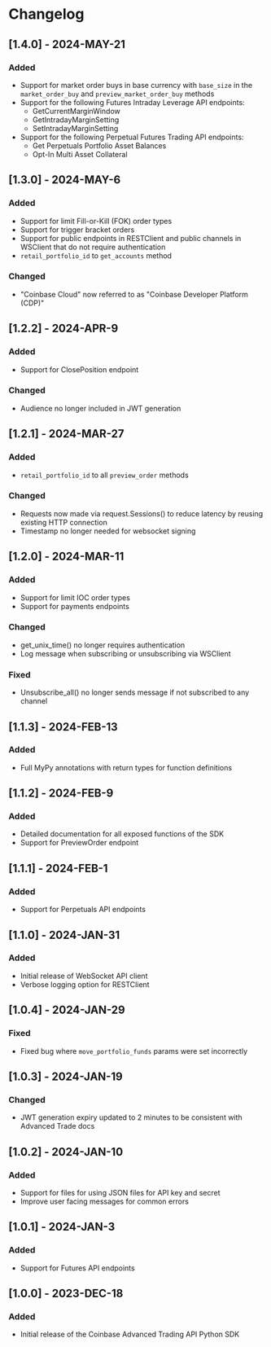 # Changelog

## [1.4.0] - 2024-MAY-21

### Added
- Support for market order buys in base currency with `base_size` in the `market_order_buy` and `preview_market_order_buy` methods
- Support for the following Futures Intraday Leverage API endpoints:
    - GetCurrentMarginWindow
    - GetIntradayMarginSetting 
    - SetIntradayMarginSetting
- Support for the following Perpetual Futures Trading API endpoints:
    - Get Perpetuals Portfolio Asset Balances
    - Opt-In Multi Asset Collateral

## [1.3.0] - 2024-MAY-6

### Added
- Support for limit Fill-or-Kill (FOK) order types
- Support for trigger bracket orders
- Support for public endpoints in RESTClient and public channels in WSClient that do not require authentication
- `retail_portfolio_id` to `get_accounts` method

### Changed
- "Coinbase Cloud" now referred to as "Coinbase Developer Platform (CDP)"

## [1.2.2] - 2024-APR-9

### Added
- Support for ClosePosition endpoint

### Changed
- Audience no longer included in JWT generation

## [1.2.1] - 2024-MAR-27

### Added
- `retail_portfolio_id` to all `preview_order` methods

### Changed
- Requests now made via request.Sessions() to reduce latency by reusing existing HTTP connection
- Timestamp no longer needed for websocket signing

## [1.2.0] - 2024-MAR-11

### Added
- Support for limit IOC order types
- Support for payments endpoints

### Changed
- get_unix_time() no longer requires authentication
- Log message when subscribing or unsubscribing via WSClient

### Fixed
- Unsubscribe_all() no longer sends message if not subscribed to any channel

## [1.1.3] - 2024-FEB-13

### Added
- Full MyPy annotations with return types for function definitions

## [1.1.2] - 2024-FEB-9

### Added
- Detailed documentation for all exposed functions of the SDK
- Support for PreviewOrder endpoint

## [1.1.1] - 2024-FEB-1

### Added
- Support for Perpetuals API endpoints

## [1.1.0] - 2024-JAN-31

### Added
- Initial release of WebSocket API client
- Verbose logging option for RESTClient

## [1.0.4] - 2024-JAN-29

### Fixed
- Fixed bug where `move_portfolio_funds` params were set incorrectly

## [1.0.3] - 2024-JAN-19

### Changed
- JWT generation expiry updated to 2 minutes to be consistent with Advanced Trade docs

## [1.0.2] - 2024-JAN-10

### Added
- Support for files for using JSON files for API key and secret
- Improve user facing messages for common errors

## [1.0.1] - 2024-JAN-3

### Added
- Support for Futures API endpoints

## [1.0.0] - 2023-DEC-18

### Added
- Initial release of the Coinbase Advanced Trading API Python SDK
